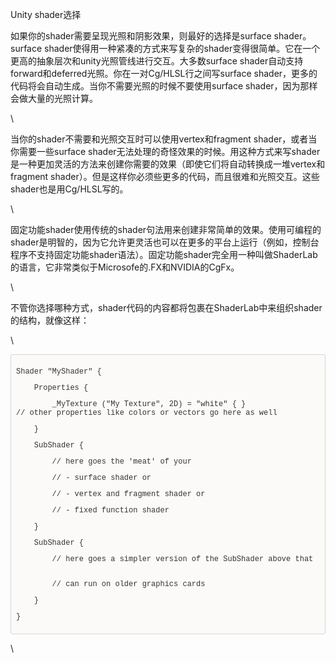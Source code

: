 Unity shader选择
<div>

<div>

如果你的shader需要呈现光照和阴影效果，则最好的选择是surface
shader。surface
shader使得用一种紧凑的方式来写复杂的shader变得很简单。它在<span
style="font-family:">一个更高的抽象层次</span>和unity光照管线进行交互。大多数surface
shader自动支持forward和deferred光照。你在一对Cg/HLSL行之间写surface
shader，更多的代码将会自动生成。当你不需要光照的时候不要使用surface
shader，因为那样会做大量的光照计算。

</div>

<div>

\

</div>

<div>

当你的shader不需要和光照交互时可以使用vertex和fragment
shader，或者当你需要一些surface
shader无法处理的奇怪效果的时候。用这种方式来写shader是一种更加灵活的方法来创建你需要的效果（即使它们将自动转换成一堆vertex和fragment
shader）。但是这样你必须些更多的代码，而且很难和光照交互。这些shader也是用Cg/HLSL写的。

</div>

<div>

\

</div>

<div>

固定功能shader使用传统的shader句法用来创建非常简单的效果。使用可编程的shader是明智的，因为它允许更灵活也可以在更多的平台上运行（例如，控制台程序不支持固定功能shader语法）。固定功能shader完全用一种叫做ShaderLab的语言，它非常类似于Microsofe的.FX和NVIDIA的CgFx。

</div>

<div>

\

</div>

<div>

不管你选择哪种方式，shader代码的内容都将包裹在ShaderLab中来组织shader的结构，就像这样：

</div>

<div>

\

</div>

<div
style="-en-codeblock: true; box-sizing: border-box; padding: 8px; font-family: Monaco, Menlo, Consolas, &quot;Courier New&quot;, monospace; font-size: 12px; color: rgb(51, 51, 51); border-top-left-radius: 4px; border-top-right-radius: 4px; border-bottom-right-radius: 4px; border-bottom-left-radius: 4px; background-color: rgb(251, 250, 248); border: 1px solid rgba(0, 0, 0, 0.14902); background-position: initial initial; background-repeat: initial initial;">

<div>

Shader "MyShader" {   

</div>

<div>

    Properties {       

</div>

<div>

        \_MyTexture ("My Texture", 2D) = "white" { }       
// other properties like colors or vectors go here as well   

</div>

<div>

    }   

</div>

<div>

    SubShader {       

</div>

<div>

        // here goes the 'meat' of your       

</div>

<div>

        // - surface shader or       

</div>

<div>

        // - vertex and fragment shader or       

</div>

<div>

        // - fixed function shader   

</div>

<div>

    }   

</div>

<div>

    SubShader {       

</div>

<div>

        // here goes a simpler version of the SubShader above that    
  

</div>

<div>

        // can run on older graphics cards   

</div>

<div>

    }

</div>

<div>

}

</div>

</div>

<div>

\

</div>

<div>

<span style="font-size: 15px;"><span
style="font-family: monospace;"><span
style="background-color: rgb(240, 240, 240);">\
</span></span></span>

</div>

</div>
